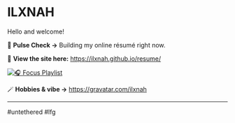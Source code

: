 <!-- <img src="error_meme.png" width="501px" /> -->
# ILXNAH
Hello and welcome!
<!-- My goal is to absorb diverse streams of technical and non-technical knowledge, decode systems through investigation and analysis, and engineer solutions that rewrite the rules.  
I take on challenges with persistence and an open mind; pushing fate, my limits, and a little rogue code along the way.  -->

💓 **Pulse Check →** Building my online résumé right now.

📄 **View the site here:** https://ilxnah.github.io/resume/

[![🎧 Focus Playlist](https://img.shields.io/badge/🎧%20Focus%20Playlist-3a3b3f?style=flat&color=3aa3a5)](https://youtube.com/playlist?list=PLnhm-_a3haJYBaeCwKZevJNmA3uwKMFhp&si=nqgNeV_LVEUHi1jQ)

🪄 **Hobbies & vibe →** https://gravatar.com/ilxnah

<!-- [![Meme Credit: @garabatokid](https://img.shields.io/badge/Meme%20Credit%3A%20%40garabatokid-b92035?style=flat&color=f5384f)](https://x.com/garabatokid) -->
<!-- [![🎭 Some Shakespearean Quote](https://img.shields.io/badge/🎭%20Some%20Shakespearean%20Quote-ffffff?style=flat&color=9960b4)](https://github.com/ILXNAH/ILXNAH/blob/main/quote.jpg) -->
---
\#untethered \#lfg

<!-- > _"May the wind under your wings bear you where the sun sails and the moon walks."_ ☀️🌙🦅 -->
